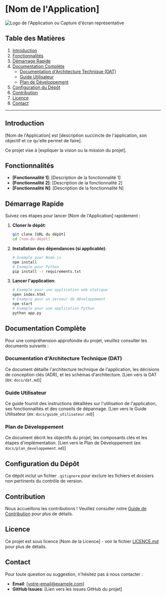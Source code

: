 # [Nom de l'Application]

![Logo de l'Application ou Capture d'écran représentative](lien/vers/image.png)

## Table des Matières
1.  [Introduction](#introduction)
2.  [Fonctionnalités](#fonctionnalités)
3.  [Démarrage Rapide](#démarrage-rapide)
4.  [Documentation Complète](#documentation-complète)
    *   [Documentation d'Architecture Technique (DAT)](#documentation-darchitecture-technique-dat)
    *   [Guide Utilisateur](#guide-utilisateur)
    *   [Plan de Développement](#plan-de-développement)
5.  [Configuration du Dépôt](#configuration-du-dépôt)
6.  [Contribution](#contribution)
7.  [Licence](#licence)
8.  [Contact](#contact)

---

## Introduction

[Nom de l'Application] est [description succincte de l'application, son objectif et ce qu'elle permet de faire].

Ce projet vise à [expliquer la vision ou la mission du projet].

## Fonctionnalités

*   **[Fonctionnalité 1]**: [Description de la fonctionnalité 1]
*   **[Fonctionnalité 2]**: [Description de la fonctionnalité 2]
*   **[Fonctionnalité N]**: [Description de la fonctionnalité N]

## Démarrage Rapide

Suivez ces étapes pour lancer [Nom de l'Application] rapidement :

1.  **Cloner le dépôt**:
    ```bash
    git clone [URL du dépôt]
    cd [nom-du-dépôt]
    ```
2.  **Installation des dépendances (si applicable)**:
    ```bash
    # Exemple pour Node.js
    npm install
    # Exemple pour Python
    pip install -r requirements.txt
    ```
3.  **Lancer l'application**:
    ```bash
    # Exemple pour une application web statique
    open index.html
    # Exemple pour un serveur de développement
    npm start
    # Exemple pour une application Python
    python app.py
    ```

## Documentation Complète

Pour une compréhension approfondie du projet, veuillez consulter les documents suivants :

### Documentation d'Architecture Technique (DAT)
Ce document détaille l'architecture technique de l'application, les décisions de conception clés (ADR), et les schémas d'architecture.
[Lien vers la DAT (ex: `docs/dat.md`)]

### Guide Utilisateur
Ce guide fournit des instructions détaillées sur l'utilisation de l'application, ses fonctionnalités et des conseils de dépannage.
[Lien vers le Guide Utilisateur (ex: `docs/guide_utilisateur.md`)]

### Plan de Développement
Ce document décrit les objectifs du projet, les composants clés et les étapes d'implémentation.
[Lien vers le Plan de Développement (ex: `docs/plan_developpement.md`)]

## Configuration du Dépôt

Ce dépôt inclut un fichier `.gitignore` pour exclure les fichiers et dossiers non pertinents du contrôle de version.

## Contribution

Nous accueillons les contributions ! Veuillez consulter notre [Guide de Contribution](CONTRIBUTING.md) pour plus de détails.

## Licence

Ce projet est sous licence [Nom de la Licence] - voir le fichier [LICENCE.md](LICENCE.md) pour plus de détails.

## Contact

Pour toute question ou suggestion, n'hésitez pas à nous contacter :
*   **Email**: [votre-email@example.com]
*   **GitHub Issues**: [Lien vers les issues GitHub du projet]